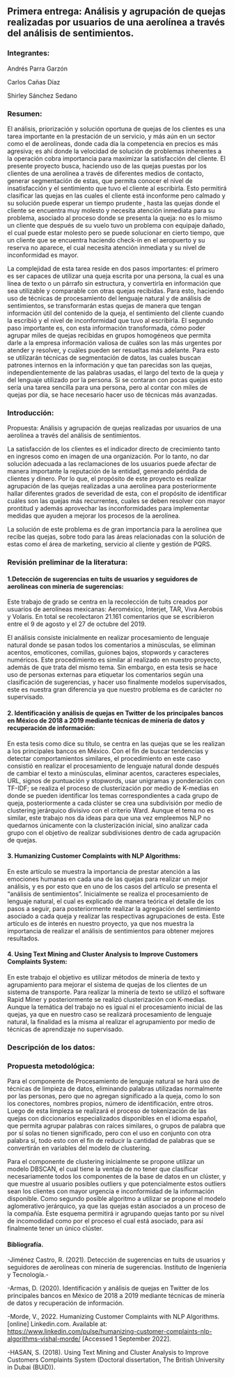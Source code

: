 ## Primera entrega: Análisis y agrupación de quejas realizadas por usuarios de una aerolínea a través del análisis de sentimientos.

### Integrantes:

Andrés Parra Garzón

Carlos Cañas Díaz

Shirley Sánchez Sedano

### Resumen:

El análisis, priorización y solución oportuna de quejas de los clientes es una tarea importante en la prestación de un servicio, y más aún en un sector como el de aerolíneas, donde cada día la competencia en precios es más agresiva; es ahí donde la velocidad de solución de problemas inherentes a la operación cobra importancia para maximizar la satisfacción del cliente. El presente proyecto busca, haciendo uso de las quejas puestas por los clientes de una aerolínea a través de diferentes medios de contacto, generar segmentación de estas, que permita conocer el nivel de insatisfacción y el sentimiento que tuvo el cliente al escribirla. Esto permitirá clasificar las quejas en las cuales el cliente está inconforme pero calmado y su solución puede esperar un tiempo prudente , hasta las quejas donde el cliente se encuentra muy molesto y necesita atención inmediata para su problema, asociado al proceso donde se presenta la queja: no es lo mismo un cliente que después de su vuelo tuvo un problema con equipaje dañado, el cual puede estar molesto pero se puede solucionar en cierto tiempo, que un cliente que se encuentra haciendo check-in en el aeropuerto y su reserva no aparece, el cual necesita atención inmediata y su nivel de inconformidad es mayor. 

La complejidad de esta tarea reside en dos pasos importantes: el primero es ser capaces de utilizar una queja escrita por una persona, la cual es una línea de texto o un párrafo sin estructura, y convertirla en información que sea utilizable y comparable con otras quejas recibidas. Para esto, haciendo uso de técnicas de procesamiento del lenguaje natural y de análisis de sentimientos, se transformarán estas quejas de manera que tengan información útil del contenido de la queja, el sentimiento del cliente cuando la escribió y el nivel de inconformidad que tuvo al escribirla. El segundo paso importante es, con esta información transformada, cómo poder agrupar miles de quejas recibidas en grupos homogéneos que permita darle a la empresa información valiosa de cuáles son las más urgentes por atender y resolver, y cuáles pueden ser resueltas más adelante. Para esto se utilizarán técnicas de segmentación de datos, las cuales buscan patrones internos en la información y que tan parecidas son las quejas, independientemente de las palabras usadas, el largo del texto de la queja y del lenguaje utilizado por la persona. Si se contaran con pocas quejas esto sería una tarea sencilla para una persona, pero al contar con miles de quejas por día, se hace necesario hacer uso de técnicas más avanzadas. 

### Introducción:

Propuesta: Análisis y agrupación de quejas realizadas por usuarios de una aerolínea a través del análisis de sentimientos. 

La satisfacción de los clientes es el indicador directo de crecimiento tanto en ingresos como en imagen de una organización. Por lo tanto, no dar solución adecuada a las reclamaciones de los usuarios puede afectar de manera importante la reputación de la entidad, generando pérdida de clientes y dinero. Por lo que, el propósito de este proyecto es realizar agrupación de las quejas realizadas a una aerolínea para posteriormente hallar diferentes grados de severidad de esta, con el propósito de identificar cuáles son las quejas más recurrentes, cuales se deben resolver con mayor prontitud y además aprovechar las inconformidades para implementar medidas que ayuden a mejorar los procesos de la aerolínea. 

La solución de este problema es de gran importancia para la aerolínea que recibe las quejas, sobre todo para las áreas relacionadas con la solución de estas como el área de marketing, servicio al cliente y gestión de PQRS. 

### Revisión preliminar de la literatura:

#### 1.Detección de sugerencias en tuits de usuarios y seguidores de aerolíneas con minería de sugerencias: 

Este trabajo de grado se centra en la recolección de tuits creados por usuarios de aerolíneas mexicanas: Aeroméxico, Interjet, TAR, Viva Aerobús y Volaris. En total se recolectaron 21.161 comentarios que se escribieron entre el 9 de agosto y el 27 de octubre del 2019. 

El análisis consiste inicialmente en realizar procesamiento de lenguaje natural donde se pasan todos los comentarios a minúsculas, se eliminan acentos, emoticones, comillas, guiones bajos, stopwords y caracteres numéricos. Este procedimiento es similar al realizado en nuestro proyecto, además de que trata del mismo tema. Sin embargo, en esta tesis se hace uso de personas externas para etiquetar los comentarios según una clasificación de sugerencias, y hacer uso finalmente modelos supervisados, este es nuestra gran diferencia ya que nuestro problema es de carácter no supervisado. 

#### 2. Identificación y análisis de quejas en Twitter de los principales bancos en México de 2018 a 2019 mediante técnicas de minería de datos y recuperación de información: 

En esta tesis como dice su título, se centra en las quejas que se les realizan a los principales bancos en México. Con el fin de buscar tendencias y detectar comportamientos similares, el procedimiento en este caso consistió en realizar el procesamiento de lenguaje natural donde después de cambiar el texto a minúsculas, eliminar acentos, caracteres especiales, URL, signos de puntuación y stopwords, usar unigramas y ponderación con TF-IDF; se realiza el proceso de clusterización por medio de K-medias en donde se pueden identificar los temas correspondientes a cada grupo de queja, posteriormente a cada clúster se crea una subdivisión por medio de clustering jerárquico divisivo con el criterio Ward. Aunque el tema no es similar, este trabajo nos da ideas para que una vez empleemos NLP no quedarnos únicamente con la clusterización inicial, sino analizar cada grupo con el objetivo de realizar subdivisiones dentro de cada agrupación de quejas. 

#### 3. Humanizing Customer Complaints with NLP Algorithms: 

En este artículo se muestra la importancia de prestar atención a las emociones humanas en cada una de las quejas para realizar un mejor análisis, y es por esto que en uno de los casos del artículo se presenta el “análisis de sentimientos”. Inicialmente se realiza el procesamiento de lenguaje natural, el cual es explicado de manera teórica el detalle de los pasos a seguir, para posteriormente realizar la agregación del sentimiento asociado a cada queja y realizar las respectivas agrupaciones de esta. Este artículo es de interés en nuestro proyecto, ya que nos muestra la importancia de realizar el análisis de sentimientos para obtener mejores resultados. 

#### 4. Using Text Mining and Cluster Analysis to Improve Customers Complaints System: 

En este trabajo el objetivo es utilizar métodos de minería de texto y agrupamiento para mejorar el sistema de quejas de los clientes de un sistema de transporte. Para realizar la minería de texto se utilizó el software Rapid Miner y posteriormente se realizó clusterización con K-medias. Aunque la temática del trabajo no es igual ni el procesamiento inicial de las quejas, ya que en nuestro caso se realizará procesamiento de lenguaje natural, la finalidad es la misma al realizar el agrupamiento por medio de técnicas de aprendizaje no supervisado. 

### Descripción de los datos:




### Propuesta metodológica:

Para el componente de Procesamiento de lenguaje natural se hará uso de técnicas de limpieza de datos, eliminando palabras utilizadas normalmente por las personas, pero que no agregan significado a la queja, como lo son los conectores, nombres propios, número de identificación, entre otros. Luego de esta limpieza se realizará el proceso de tokenización de las quejas con diccionarios especializados disponibles en el idioma español, que permita agrupar palabras con raíces similares, o grupos de palabra que por sí solas no tienen significado, pero con el uso en conjunto con otra palabra sí, todo esto con el fin de reducir la cantidad de palabras que se convertirán en variables del modelo de clustering. 

Para el componente de clustering inicialmente se propone utilizar un modelo DBSCAN, el cual tiene la ventaja de no tener que clasificar necesariamente todos los componentes de la base de datos en un clúster, y que muestre al usuario posibles outliers y que potencialmente estos outliers sean los clientes con mayor urgencia e inconformidad de la información disponible. Como segundo posible algoritmo a utilizar se propone el modelo aglomerativo jerárquico, ya que las quejas están asociados a un proceso de la compañía. Este esquema permitirá ir agrupando quejas tanto por su nivel de incomodidad como por el proceso el cual está asociado, para así finalmente tener un único clúster.

#### Bibliografía. 

-Jiménez Castro, R. (2021). Detección de sugerencias en tuits de usuarios y seguidores de aerolíneas con minería de sugerencias. Instituto de Ingeniería y Tecnología.- 

-Armas, D. (2020). Identificación y análisis de quejas en Twitter de los principales bancos en México de 2018 a 2019 mediante técnicas de minería de datos y recuperación de información.  

-Morde, V., 2022. Humanizing Customer Complaints with NLP Algorithms. [online] Linkedin.com. Available at: <https://www.linkedin.com/pulse/humanizing-customer-complaints-nlp-algorithms-vishal-morde/> [Accessed 1 September 2022].  

-HASAN, S. (2018). Using Text Mining and Cluster Analysis to Improve Customers Complaints System (Doctoral dissertation, The British University in Dubai (BUiD)). 
 
